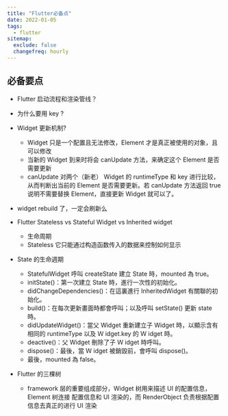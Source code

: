 ```yaml
---
title: "Flutter必备点"
date: 2022-01-05
tags:
  - flutter
sitemap:
  exclude: false
  changefreq: hourly
---
```


## 必备要点

- Flutter 启动流程和渲染管线？
- 为什么要用 key ?
- Widget 更新机制?
  - Widget 只是一个配置且无法修改，Element 才是真正被使用的对象，且可以修改
  - 当新的 Widget 到来时将会 canUpdate 方法，来确定这个 Element 是否需要更新
  - canUpdate 对两个（新老） Widget 的 runtimeType 和 key 进行比较，从而判断出当前的 Element 是否需要更新。若 canUpdate 方法返回 true 说明不需要替换 Element，直接更新 Widget 就可以了。
- widget rebuild 了，一定会刷新么

- Flutter Stateless vs Stateful Widget vs Inherited widget
  - 生命周期
  - Stateless 它只能通过构造函数传入的数据来控制如何显示
- State 的生命週期

  - StatefulWidget 呼叫 createState 建立 State 時，mounted 為 true。
  - initState()：第一次建立 State 時，進行一次性的初始化。
  - didChangeDependencies()：在這裏進行 InheritedWidget 有關聯的初始化。
  - build()：在每次更新畫面時都會呼叫；以及呼叫 setState() 更新 state 時。
  - didUpdateWidget()：當父 Widget 重新建立子 Widget 時，以顯示含有相同的 runtimeType 以及 Ｗ idget.key 的 Ｗ idget 時。
  - deactive()：父 Widget 刪除了子 Ｗ idget 時呼叫。
  - dispose()：最後，當 Ｗ idget 被銷毀前，會呼叫 dispose()。
  - 最後，mounted 為 false。

- Flutter 的三棵树
  - framework 层的重要组成部分，Widget 树用来描述 UI 的配置信息，Element 树连接 配置信息和 UI 渲染的，而 RenderObject 负责根据配置信息去真正的进行 UI 渲染
